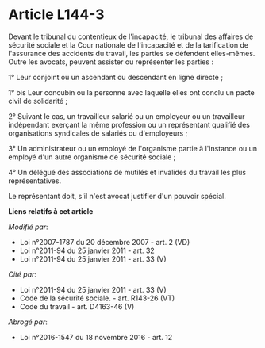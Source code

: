 # Article L144-3

Devant le tribunal du contentieux de l'incapacité, le tribunal des affaires de sécurité sociale et la Cour nationale de
l'incapacité et de la tarification de l'assurance des accidents du travail, les parties se défendent elles-mêmes. Outre les
avocats, peuvent assister ou représenter les parties :

1° Leur conjoint ou un ascendant ou descendant en ligne directe ;

1° bis Leur concubin ou la personne avec laquelle elles ont conclu un pacte civil de solidarité ;

2° Suivant le cas, un travailleur salarié ou un employeur ou un travailleur indépendant exerçant la même profession ou un
représentant qualifié des organisations syndicales de salariés ou d'employeurs ;

3° Un administrateur ou un employé de l'organisme partie à l'instance ou un employé d'un autre organisme de sécurité
sociale ;

4° Un délégué des associations de mutilés et invalides du travail les plus représentatives.

Le représentant doit, s'il n'est avocat justifier d'un pouvoir spécial.

**Liens relatifs à cet article**

_Modifié par_:

  - Loi n°2007-1787 du 20 décembre 2007 - art. 2 (VD)
  - Loi n°2011-94 du 25 janvier 2011 - art. 32
  - Loi n°2011-94 du 25 janvier 2011 - art. 33 (V)

_Cité par_:

  - Loi n°2011-94 du 25 janvier 2011 - art. 33 (V)
  - Code de la sécurité sociale. - art. R143-26 (VT)
  - Code du travail - art. D4163-46 (V)

_Abrogé par_:

  - Loi n°2016-1547 du 18 novembre 2016 - art. 12
